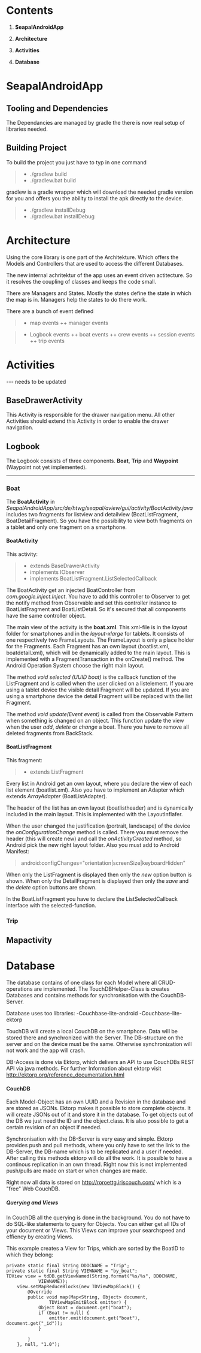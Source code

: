 Contents
======== 

 1. __SeapalAndroidApp__

 2. __Architecture__

 3. __Activities__

 4. __Database__
 

SeapalAndroidApp
================

Tooling and Dependencies
------------------------
 
The Dependancies are managed by gradle the there is now real setup of libraries needed.

Building Project
----------------

To build the project you just have to typ in one command

  > + ./gradlew build
  > + ./gradlew.bat build

gradlew is a gradle wrapper which will download the needed gradle version for you and offers you the ability to install
the apk directly to the device.

  > + ./gradlew installDebug
  > + ./gradlew.bat installDebug



Architecture
============

Using the core library is one part of the Architekture. Which offers the Models and Controllers that are used to access
the different Databases.

The new internal achritektur of the app uses an event driven actitecture. So it resolves the coupling of classes and
keeps the code small. 

There are Managers and States. Mostly the states define the state in which the map is in.
Managers help the states to do there work. 


There are a bunch of event defined

 > + map events
 > ++ manager events

 > + Logbook events
 > ++  boat events
 > ++  crew events
 > ++  session events
 > ++  trip events




Activities
==========

--- needs to be updated

BaseDrawerActivity
------------------

This Activity is responsible for the drawer navigation menu. All other Activities should extend this Activity 
in order to enable the drawer navigation.

Logbook
----------------

The Logbook consists of three components. **Boat**, **Trip** and **Waypoint** (Waypoint not yet implemented). 

---

### Boat

The **BoatActivity** in *SeapalAndroidApp/src/de/htwg/seapal/aview/gui/activity/BoatActivity.java* includes
two fragments for listview and detailview (BoatListFragment, BoatDetailFragment). So you have the possibility
to view both fragments on a tablet and only one fragment on a smartphone.


#### BoatActivity

This activity:  

>* extends BaseDrawerActivity 
>* implements IObserver
>* implements BoatListFragment.ListSelectedCallback  

The BoatActivity get an injected BoatController from *com.google.inject.Inject*. You have to add this controller
to Observer to get the notify method from Observable and set this controller instance to BoatListFragment and
BoatListDetail. So it's secured that all components have the same controller object.

The main view of the activity is the **boat.xml**. This xml-file is in the *layout* folder for smartphones and in the 
*layout-xlarge* for tablets. It consists of one respectively two FrameLayouts. The FrameLayout is only a place holder 
for the Fragments. Each Fragment has an own layout (boatlist.xml, boatdetail.xml), which will be dynamically added to 
the main layout. This is implemented with a FragmentTransaction in the onCreate() method. The Android Operation 
System choose the right main layout. 

The method *void selected (UUID boat)* is the callback function of the ListFragment and is called when the user clicked
on a listelement. If you are using a tablet device the visible detail Fragment will be updated. If you are using a 
smartphone device the detail Fragment will be replaced with the list Fragment.

The method *void update(Event event)* is called from the Observable Pattern when something is changed on an object.
This function update the view when the user *add*, *delete* or *change* a boat. There you have to remove all deleted 
fragments from BackStack.


#### BoatListFragment

This fragment:  

>* extends ListFragment

Every list in Android get an own layout, where you declare the view of each list element (boatlist.xml). Also you have 
to implement an Adapter which extends *ArrayAdapter<T>* (BoatListAdapter).

The header of the list has an own layout (boatlistheader) and is dynamically included in the main layout. This is
implemented with the LayoutInflafer. 

When the user changed the justification (portrait, landscape) of the device the *onConfigurationChange* method is 
called. There you must remove the header (this will create new) and call the *onActivityCreated* method, so Android 
pick the new right layout folder. Also you must add to Android Manifest:

> android:configChanges="orientation|screenSize|keyboardHidden"

When only the ListFragment is displayed then only the *new* option button is shown. 
When only the DetailFragment is displayed then only the *save* and the *delete* option buttons are shown.

In the BoatListFragment you have to declare the ListSelectedCallback interface with the selected-function.
 

### Trip



Mapactivity
----------------




Database
==============

The database contains of one class for each Model where all CRUD-operations are implemented. The TouchDBHelper-Class 
is creates Databases and contains methods for synchronisation with the CouchDB-Server.

Database uses too libraries:
-Couchbase-lite-android
-Couchbase-lite-ektorp

TouchDB will create a local CouchDB on the smartphone. Data will be stored there and synchronized with the Server.
The DB-structure on the server and on the device must be the same. Otherwise synchronization will not work and 
the app will crash. 

DB-Access is done via Ektorp, which delivers an API to use CouchDBs REST API via java methods.
For further Information about ektorp visit http://ektorp.org/reference_documentation.html

#### CouchDB

Each Model-Object has an own UUID and a Revision in the database and are stored as JSONs. Ektorp makes it possible
to store complete objects. It will create JSONs out of it and store it in the database. To get objects out of the DB 
we just need the ID and the object.class. It is also possible to get a certain revision of an object if needed.

Synchronisation with the DB-Server is very easy and simple. Ektorp provides push and pull methods, where you only have
to set the link to the DB-Server, the DB-name which is to be replicated and a user if needed. After calling this
methods ektorp will do all the work. It is possible to have a continous replication in an own thread. Right now this
is not implemented push/pulls are made on start or when changes are made. 

Right now all data is stored on http://roroettg.iriscouch.com/ which is a "free" Web CouchDB. 

##### Querying and Views

In CouchDB all the querying is done in the background. You do not have to do SQL-like statements to query for Objects.
You can either get all IDs of your document or Views. This Views can improve your searchspeed and
effiency by creating Views. 

This example creates a View for Trips, which are sorted by the BoatID to which they belong:

	private static final String DDOCNAME = "Trip";
 	private static final String VIEWNAME = "by_boat";
 	TDView view = tdDB.getViewNamed(String.format("%s/%s", DDOCNAME,
				VIEWNAME));
		view.setMapReduceBlocks(new TDViewMapBlock() {
			@Override
			public void map(Map<String, Object> document,
					TDViewMapEmitBlock emitter) {
				Object Boat = document.get("boat");
				if (Boat != null) {
					emitter.emit(document.get("boat"), document.get("_id"));
				}

			}
		}, null, "1.0");


